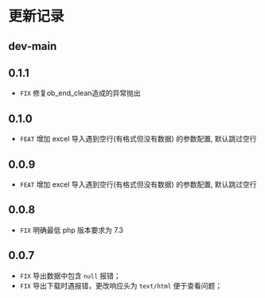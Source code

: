 # 更新记录

## dev-main

## 0.1.1

- `FIX` 修复ob_end_clean造成的异常抛出

## 0.1.0

- `FEAT` 增加 excel 导入遇到空行(有格式但没有数据) 的参数配置, 默认跳过空行

## 0.0.9

- `FEAT` 增加 excel 导入遇到空行(有格式但没有数据) 的参数配置, 默认跳过空行

## 0.0.8

- `FIX` 明确最低 php 版本要求为 7.3

## 0.0.7

- `FIX` 导出数据中包含 `null` 报错；
- `FIX` 导出下载时遇报错，更改响应头为 `text/html` 便于查看问题；
